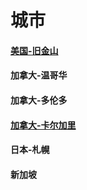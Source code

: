 # 城市



#### [美国-旧金山](sanfrancisco.md) 
#### 加拿大-温哥华
#### 加拿大-多伦多
#### [加拿大-卡尔加里](calgary.md)
#### 日本-札幌
#### 新加坡